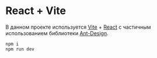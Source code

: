 # React + Vite

В данном проекте используется [Vite](https://vitejs.dev/) + [React](https://react.dev/) с частичным использованием библиотеки [Ant-Design](https://ant.design/).

```
npm i
npm run dev
```
